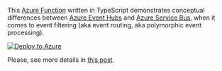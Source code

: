 This [Azure Function](https://docs.microsoft.com/en-us/azure/azure-functions/functions-overview) written in TypeScript demonstrates conceptual differences between [Azure Event Hubs](https://docs.microsoft.com/en-us/azure/event-hubs/event-hubs-about) and [Azure Service Bus](https://docs.microsoft.com/en-us/azure/service-bus-messaging/service-bus-messaging-overview), when it comes to event filtering (aka event routing, aka polymorphic event processing).

[![Deploy to Azure](https://aka.ms/deploytoazurebutton)](https://portal.azure.com/#create/Microsoft.Template/uri/https%3A%2F%2Fraw.githubusercontent.com%2Fscale-tone%2Faz-messaging-demo%2Fmain%2Faz-messaging-demo-2-event-filtering%2Farm-template.json) 

Please, see more details in [this post](https://scale-tone.github.io/2021/02/01/message-queueing-vs-stream-processing-in-azure).
